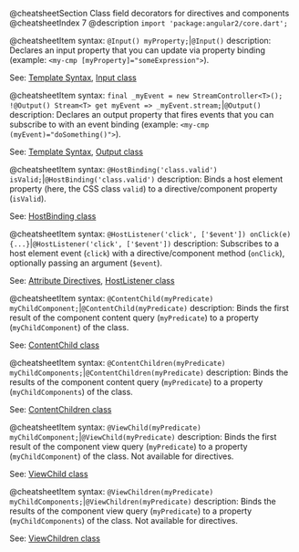 @cheatsheetSection
Class field decorators for directives and components
@cheatsheetIndex 7
@description
`import 'package:angular2/core.dart';`

@cheatsheetItem
syntax:
`@Input() myProperty;`|`@Input()`
description:
Declares an input property that you can update via property binding (example:
`<my-cmp [myProperty]="someExpression">`).

See: [Template Syntax](/angular/guide/template-syntax),
[Input class](/angular/api/angular2.core/Input-class)


@cheatsheetItem
syntax:
`final _myEvent = new StreamController<T>();
!@Output() Stream<T> get myEvent => _myEvent.stream;`|`@Output()`
description:
Declares an output property that fires events that you can subscribe to with an event binding (example: `<my-cmp (myEvent)="doSomething()">`).

See: [Template Syntax](/angular/guide/template-syntax),
[Output class](/angular/api/angular2.core/Output-class)


@cheatsheetItem
syntax:
`@HostBinding('class.valid') isValid;`|`@HostBinding('class.valid')`
description:
Binds a host element property (here, the CSS class `valid`) to a directive/component property (`isValid`).

See: [HostBinding class](/angular/api/angular2.core/HostBinding-class)


@cheatsheetItem
syntax:
`@HostListener('click', ['$event'])
onClick(e) {...}`|`@HostListener('click', ['$event'])`
description:
Subscribes to a host element event (`click`) with a directive/component method (`onClick`), optionally passing an argument (`$event`).

See: [Attribute Directives](/angular/guide/attribute-directives),
[HostListener class](/angular/api/angular2.core/HostListener-class)


@cheatsheetItem
syntax:
`@ContentChild(myPredicate) myChildComponent;`|`@ContentChild(myPredicate)`
description:
Binds the first result of the component content query (`myPredicate`) to a property (`myChildComponent`) of the class.

See: [ContentChild class](/angular/api/angular2.core/ContentChild-class)


@cheatsheetItem
syntax:
`@ContentChildren(myPredicate) myChildComponents;`|`@ContentChildren(myPredicate)`
description:
Binds the results of the component content query (`myPredicate`) to a property (`myChildComponents`) of the class.

See: [ContentChildren class](/angular/api/angular2.core/ContentChildren-class)


@cheatsheetItem
syntax:
`@ViewChild(myPredicate) myChildComponent;`|`@ViewChild(myPredicate)`
description:
Binds the first result of the component view query (`myPredicate`) to a property (`myChildComponent`) of the class. Not available for directives.

See: [ViewChild class](/angular/api/angular2.core/ViewChild-class)


@cheatsheetItem
syntax:
`@ViewChildren(myPredicate) myChildComponents;`|`@ViewChildren(myPredicate)`
description:
Binds the results of the component view query (`myPredicate`) to a property (`myChildComponents`) of the class. Not available for directives.

See: [ViewChildren class](/angular/api/angular2.core/ViewChildren-class)
